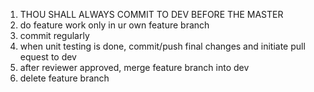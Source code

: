 1. THOU SHALL ALWAYS COMMIT TO DEV BEFORE THE MASTER
2. do feature work only in ur own feature branch
3. commit regularly
4. when unit testing is done, commit/push final changes and initiate pull equest to dev
5. after reviewer approved, merge feature branch into dev
6. delete feature branch

